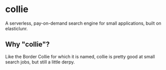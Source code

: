 # collie
A serverless, pay-on-demand search engine for small applications, built on elasticlunr.

## Why "collie"?

Like the Border Collie for which it is named, collie is pretty good at small search jobs, but still a little derpy.